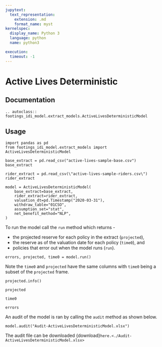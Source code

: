 ```yaml
---
jupytext:
  text_representation:
    extension: .md
    format_name: myst
kernelspec:
  display_name: Python 3
  language: python
  name: python3

execution:
  timeout: -1
---
```



# Active Lives Deterministic

## Documentation

```{eval-rst}
.. autoclass:: footings_idi_model.extract_models.ActiveLivesDeterministicModel
```

## Usage

```{code-cell} ipython3
import pandas as pd
from footings_idi_model.extract_models import ActiveLivesDeterministicModel
```

```{code-cell} ipython3
base_extract = pd.read_csv("active-lives-sample-base.csv")
base_extract
```

```{code-cell} ipython3
rider_extract = pd.read_csv(\"active-lives-sample-riders.csv\")
rider_extract
```

```{code-cell} ipython3
model = ActiveLivesDeterministicModel(
    base_extract=base_extract,
    rider_extract=rider_extract,
    valuation_dt=pd.Timestamp("2020-03-31"),
    withdraw_table="01CSO",
    assumption_set="stat",
    net_benefit_method="NLP",
)
```

To run the model call the `run` method which returns -

- the projected reserve for each policy in the extract (`projected`),
- the reserve as of the valuation date for each policy (`time0`), and
- policies that error out when the model runs (`run`).

```{code-cell} ipython3
errors, projected, time0 = model.run()
```

Note the `time0` and `projected` have the same columns with `time0` being a subset of the `projected` frame.

```{code-cell} ipython3
projected.info()
```

```{code-cell} ipython3
projected
```

```{code-cell} ipython3
time0
```

```{code-cell} ipython3
errors
```

An audit of the model is ran by calling the `audit` method as shown below.

```{code-cell} ipython3
model.audit("Audit-ActiveLivesDeterministicModel.xlsx")
```

The audit file can be downloaded {download}`here.<./Audit-ActiveLivesDeterministicModel.xlsx>`
